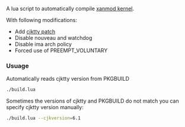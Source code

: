 A lua script to automatically compile [xanmod kernel](https://aur.archlinux.org/packages/linux-xanmod).  

With following modifications:  
- Add [cjktty patch](https://github.com/bigshans/cjktty-patches)  
- Disable nouveau and watchdog  
- Disable ima arch policy  
- Forced use of PREEMPT_VOLUNTARY  

### Usuage
Automatically reads cjktty version from PKGBUILD
~~~bash
./build.lua
~~~
Sometimes the versions of cjktty and PKGBUILD do not match you can specify cjktty version manually:  
~~~bash
./build.lua --cjkversion=6.1
~~~
